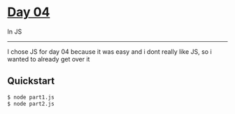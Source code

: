 # [Day 04](https://adventofcode.com/2022/day/4)
In JS

<hr>

I chose JS for day 04 because it was easy and i dont really like JS,
so i wanted to already get over it

## Quickstart
```sh
$ node part1.js
$ node part2.js
```
